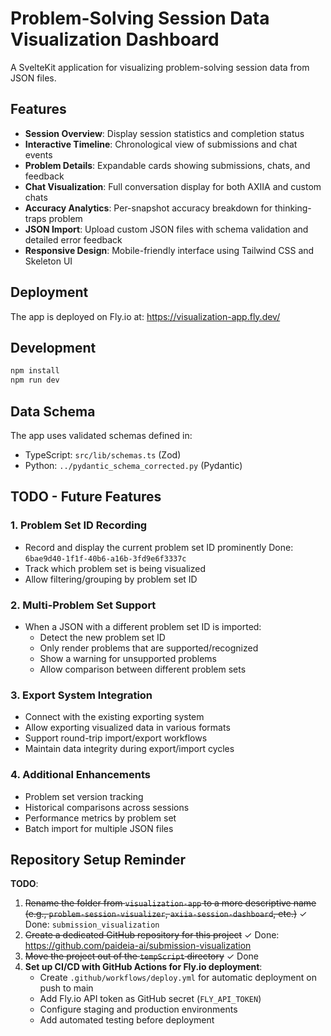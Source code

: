 # Problem-Solving Session Data Visualization Dashboard

A SvelteKit application for visualizing problem-solving session data from JSON files.

## Features

- **Session Overview**: Display session statistics and completion status
- **Interactive Timeline**: Chronological view of submissions and chat events
- **Problem Details**: Expandable cards showing submissions, chats, and feedback
- **Chat Visualization**: Full conversation display for both AXIIA and custom chats
- **Accuracy Analytics**: Per-snapshot accuracy breakdown for thinking-traps problem
- **JSON Import**: Upload custom JSON files with schema validation and detailed error feedback
- **Responsive Design**: Mobile-friendly interface using Tailwind CSS and Skeleton UI

## Deployment

The app is deployed on Fly.io at: https://visualization-app.fly.dev/

## Development

```bash
npm install
npm run dev
```

## Data Schema

The app uses validated schemas defined in:
- TypeScript: `src/lib/schemas.ts` (Zod)
- Python: `../pydantic_schema_corrected.py` (Pydantic)

## TODO - Future Features

### 1. Problem Set ID Recording
- Record and display the current problem set ID prominently Done: `6bae9d40-1f1f-40b6-a16b-3fd9e6f3337c`
- Track which problem set is being visualized
- Allow filtering/grouping by problem set ID

### 2. Multi-Problem Set Support
- When a JSON with a different problem set ID is imported:
  - Detect the new problem set ID
  - Only render problems that are supported/recognized
  - Show a warning for unsupported problems
  - Allow comparison between different problem sets

### 3. Export System Integration
- Connect with the existing exporting system
- Allow exporting visualized data in various formats
- Support round-trip import/export workflows
- Maintain data integrity during export/import cycles

### 4. Additional Enhancements
- Problem set version tracking
- Historical comparisons across sessions
- Performance metrics by problem set
- Batch import for multiple JSON files

## Repository Setup Reminder

**TODO**: 
1. ~~Rename the folder from `visualization-app` to a more descriptive name (e.g., `problem-session-visualizer`, `axiia-session-dashboard`, etc.)~~ ✓ Done: `submission_visualization`
2. ~~Create a dedicated GitHub repository for this project~~ ✓ Done: https://github.com/paideia-ai/submission-visualization
3. ~~Move the project out of the `tempScript` directory~~ ✓ Done
4. **Set up CI/CD with GitHub Actions for Fly.io deployment**:
   - Create `.github/workflows/deploy.yml` for automatic deployment on push to main
   - Add Fly.io API token as GitHub secret (`FLY_API_TOKEN`)
   - Configure staging and production environments
   - Add automated testing before deployment
